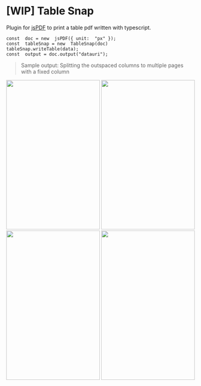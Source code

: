 # [WIP] Table Snap 

Plugin for [jsPDF](https://github.com/MrRio/jsPDF) to print a table pdf written with typescript. 

```
const  doc = new  jsPDF({ unit:  "px" });
const  tableSnap = new  TableSnap(doc)
tableSnap.writeTable(data);
const  output = doc.output("datauri");
```
> Sample output: Splitting the outspaced columns to multiple pages with
> a fixed column

<img src="https://github.com/DharanBro/tablesnap/raw/master/src/images/0002-min.jpg" width="250" height="400">
<img src="https://github.com/DharanBro/tablesnap/raw/master/src/images/0003-min.jpg" width="250" height="400">
<img src="https://github.com/DharanBro/tablesnap/raw/master/src/images/0004-min.jpg" width="250" height="400">
<img src="https://github.com/DharanBro/tablesnap/raw/master/src/images/0005-min.jpg" width="250" height="400">
